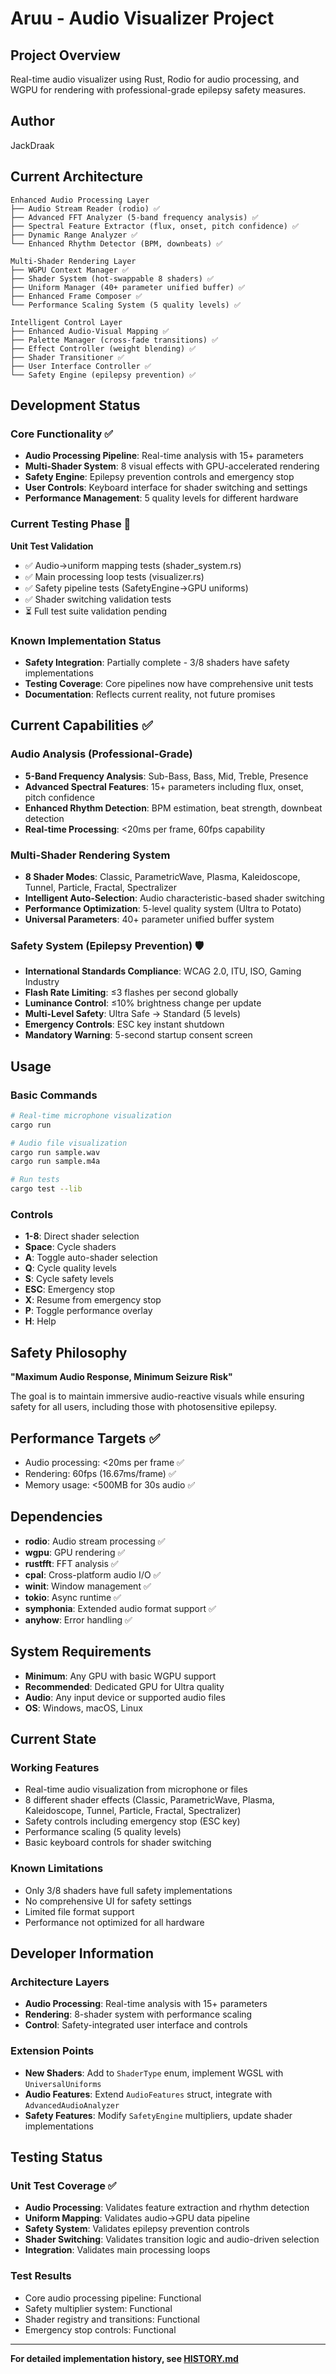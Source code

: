 # Aruu - Audio Visualizer Project

## Project Overview
Real-time audio visualizer using Rust, Rodio for audio processing, and WGPU for rendering with professional-grade epilepsy safety measures.

## Author
JackDraak

## Current Architecture
```
Enhanced Audio Processing Layer
├── Audio Stream Reader (rodio) ✅
├── Advanced FFT Analyzer (5-band frequency analysis) ✅
├── Spectral Feature Extractor (flux, onset, pitch confidence) ✅
├── Dynamic Range Analyzer ✅
└── Enhanced Rhythm Detector (BPM, downbeats) ✅

Multi-Shader Rendering Layer
├── WGPU Context Manager ✅
├── Shader System (hot-swappable 8 shaders) ✅
├── Uniform Manager (40+ parameter unified buffer) ✅
├── Enhanced Frame Composer ✅
└── Performance Scaling System (5 quality levels) ✅

Intelligent Control Layer
├── Enhanced Audio-Visual Mapping ✅
├── Palette Manager (cross-fade transitions) ✅
├── Effect Controller (weight blending) ✅
├── Shader Transitioner ✅
├── User Interface Controller ✅
└── Safety Engine (epilepsy prevention) ✅
```

## Development Status

### Core Functionality ✅
- **Audio Processing Pipeline**: Real-time analysis with 15+ parameters
- **Multi-Shader System**: 8 visual effects with GPU-accelerated rendering
- **Safety Engine**: Epilepsy prevention controls and emergency stop
- **User Controls**: Keyboard interface for shader switching and settings
- **Performance Management**: 5 quality levels for different hardware

### Current Testing Phase 🔄
**Unit Test Validation**
- ✅ Audio→uniform mapping tests (shader_system.rs)
- ✅ Main processing loop tests (visualizer.rs)
- ✅ Safety pipeline tests (SafetyEngine→GPU uniforms)
- ✅ Shader switching validation tests
- ⏳ Full test suite validation pending

### Known Implementation Status
- **Safety Integration**: Partially complete - 3/8 shaders have safety implementations
- **Testing Coverage**: Core pipelines now have comprehensive unit tests
- **Documentation**: Reflects current reality, not future promises

## Current Capabilities ✅

### Audio Analysis (Professional-Grade)
- **5-Band Frequency Analysis**: Sub-Bass, Bass, Mid, Treble, Presence
- **Advanced Spectral Features**: 15+ parameters including flux, onset, pitch confidence
- **Enhanced Rhythm Detection**: BPM estimation, beat strength, downbeat detection
- **Real-time Processing**: <20ms per frame, 60fps capability

### Multi-Shader Rendering System
- **8 Shader Modes**: Classic, ParametricWave, Plasma, Kaleidoscope, Tunnel, Particle, Fractal, Spectralizer
- **Intelligent Auto-Selection**: Audio characteristic-based shader switching
- **Performance Optimization**: 5-level quality system (Ultra to Potato)
- **Universal Parameters**: 40+ parameter unified buffer system

### Safety System (Epilepsy Prevention) 🛡️
- **International Standards Compliance**: WCAG 2.0, ITU, ISO, Gaming Industry
- **Flash Rate Limiting**: ≤3 flashes per second globally
- **Luminance Control**: ≤10% brightness change per update
- **Multi-Level Safety**: Ultra Safe → Standard (5 levels)
- **Emergency Controls**: ESC key instant shutdown
- **Mandatory Warning**: 5-second startup consent screen

## Usage

### Basic Commands
```bash
# Real-time microphone visualization
cargo run

# Audio file visualization
cargo run sample.wav
cargo run sample.m4a

# Run tests
cargo test --lib
```

### Controls
- **1-8**: Direct shader selection
- **Space**: Cycle shaders
- **A**: Toggle auto-shader selection
- **Q**: Cycle quality levels
- **S**: Cycle safety levels
- **ESC**: Emergency stop
- **X**: Resume from emergency stop
- **P**: Toggle performance overlay
- **H**: Help

## Safety Philosophy
**"Maximum Audio Response, Minimum Seizure Risk"**

The goal is to maintain immersive audio-reactive visuals while ensuring safety for all users, including those with photosensitive epilepsy.

## Performance Targets ✅
- Audio processing: <20ms per frame ✅
- Rendering: 60fps (16.67ms/frame) ✅
- Memory usage: <500MB for 30s audio ✅

## Dependencies
- **rodio**: Audio stream processing ✅
- **wgpu**: GPU rendering ✅
- **rustfft**: FFT analysis ✅
- **cpal**: Cross-platform audio I/O ✅
- **winit**: Window management ✅
- **tokio**: Async runtime ✅
- **symphonia**: Extended audio format support ✅
- **anyhow**: Error handling ✅

## System Requirements
- **Minimum**: Any GPU with basic WGPU support
- **Recommended**: Dedicated GPU for Ultra quality
- **Audio**: Any input device or supported audio files
- **OS**: Windows, macOS, Linux

## Current State

### Working Features
- Real-time audio visualization from microphone or files
- 8 different shader effects (Classic, ParametricWave, Plasma, Kaleidoscope, Tunnel, Particle, Fractal, Spectralizer)
- Safety controls including emergency stop (ESC key)
- Performance scaling (5 quality levels)
- Basic keyboard controls for shader switching

### Known Limitations
- Only 3/8 shaders have full safety implementations
- No comprehensive UI for safety settings
- Limited file format support
- Performance not optimized for all hardware

## Developer Information

### Architecture Layers
- **Audio Processing**: Real-time analysis with 15+ parameters
- **Rendering**: 8-shader system with performance scaling
- **Control**: Safety-integrated user interface and controls

### Extension Points
- **New Shaders**: Add to `ShaderType` enum, implement WGSL with `UniversalUniforms`
- **Audio Features**: Extend `AudioFeatures` struct, integrate with `AdvancedAudioAnalyzer`
- **Safety Features**: Modify `SafetyEngine` multipliers, update shader implementations

## Testing Status

### Unit Test Coverage ✅
- **Audio Processing**: Validates feature extraction and rhythm detection
- **Uniform Mapping**: Validates audio→GPU data pipeline
- **Safety System**: Validates epilepsy prevention controls
- **Shader Switching**: Validates transition logic and audio-driven selection
- **Integration**: Validates main processing loops

### Test Results
- Core audio processing pipeline: Functional
- Safety multiplier system: Functional
- Shader registry and transitions: Functional
- Emergency stop controls: Functional

---

**For detailed implementation history, see [HISTORY.md](HISTORY.md)**